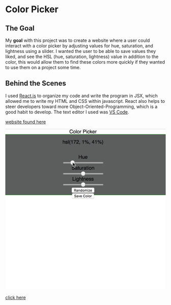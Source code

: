 # Color Picker


## The Goal


My **goal** with this project was to create a website where a user could interact with a color picker by adjusting values for hue, saturation, and lightness using a slider. I wanted the user to be able to save values they liked, and see the HSL (hue, saturation, lightness) value in addition to the color, this would allow them to find these colors more quickly if they wanted to use them on a project some time.

## Behind the Scenes


I used [React.js](https://reactjs.org/) to organize my code and write the program in JSX, which allowed me to write my HTML and CSS within javascript. React also helps to steer developers toward more Object-Oriented-Programming, which is a good habit to develop.
The text editor I used was [VS Code](https://code.visualstudio.com/).

[website found here](https://color-picker-WillWarren1.netlify.com)


<img src="https://github.com/WillWarren1/color-picker/blob/master/src/readmeimg/colorpicker.gif">

[click here](https://color-picker-willwarren1.netlify.com/)
